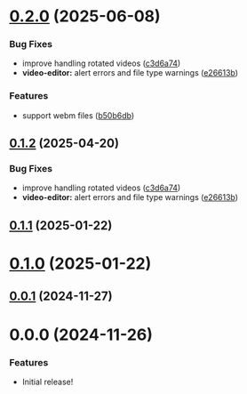 # [0.2.0](https://gitea.com/miru/miru/compare/media-trimmer@0.1.1...media-trimmer@0.2.0) (2025-06-08)


### Bug Fixes

* improve handling rotated videos ([c3d6a74](https://gitea.com/miru/miru/commits/c3d6a746d87d7d38fbfde09baa7b1be8eb00c6ce))
* **video-editor:** alert errors and file type warnings ([e26613b](https://gitea.com/miru/miru/commits/e26613baa7cb6579e39ec2fbcbd68a10b96f76f8))


### Features

* support webm files ([b50b6db](https://gitea.com/miru/miru/commits/b50b6db4c1e6a987b626636194e41afa28cbbf37))



## [0.1.2](https://gitea.com/miru/miru/compare/media-trimmer@0.1.1...media-trimmer@0.1.2) (2025-04-20)


### Bug Fixes

* improve handling rotated videos ([c3d6a74](https://gitea.com/miru/miru/commits/c3d6a746d87d7d38fbfde09baa7b1be8eb00c6ce))
* **video-editor:** alert errors and file type warnings ([e26613b](https://gitea.com/miru/miru/commits/e26613baa7cb6579e39ec2fbcbd68a10b96f76f8))



## [0.1.1](https://gitea.com/miru/miru/compare/media-trimmer@0.1.0...media-trimmer@0.1.1) (2025-01-22)



# [0.1.0](https://gitea.com/miru/miru/compare/media-trimmer@0.0.1...media-trimmer@0.1.0) (2025-01-22)


## [0.0.1](https://gitea.com/miru/miru/compare/v0.0.0...v0.0.1) (2024-11-27)

# 0.0.0 (2024-11-26)

### Features

- Initial release!
